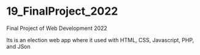 # 19_FinalProject_2022
Final Project of Web Development 2022

Its is an election web app where it used with HTML, CSS, Javascript, PHP, and JSon

